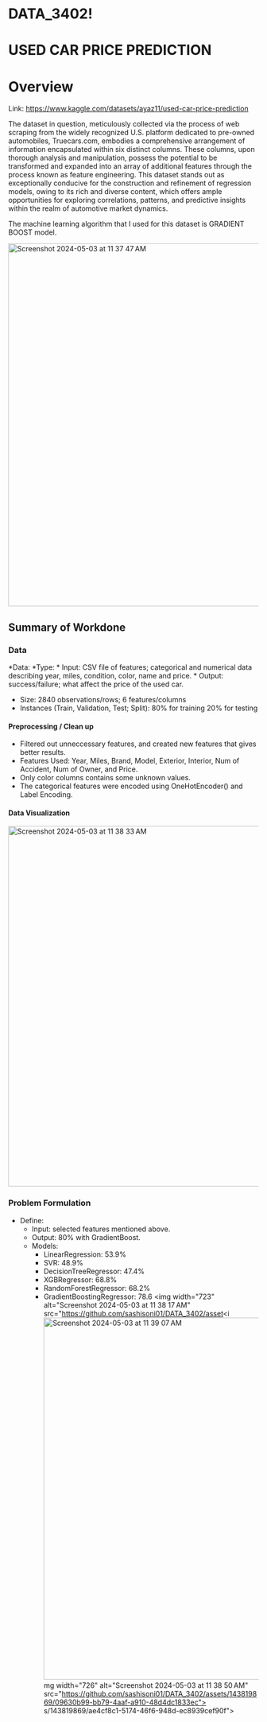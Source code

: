 # DATA_3402!
# USED CAR PRICE PREDICTION

# Overview
Link: https://www.kaggle.com/datasets/ayaz11/used-car-price-prediction

The dataset in question, meticulously collected via the process of web scraping from the widely recognized U.S. platform dedicated to pre-owned automobiles, Truecars.com, embodies a comprehensive arrangement of information encapsulated within six distinct columns. These columns, upon thorough analysis and manipulation, possess the potential to be transformed and expanded into an array of additional features through the process known as feature engineering. This dataset stands out as exceptionally conducive for the construction and refinement of regression models, owing to its rich and diverse content, which offers ample opportunities for exploring correlations, patterns, and predictive insights within the realm of automotive market dynamics.

The machine learning algorithm that I used  for this dataset is GRADIENT BOOST model.

<img width="730" alt="Screenshot 2024-05-03 at 11 37 47 AM" src="https://github.com/sashisoni01/DATA_3402/assets/143819869/2341afcc-70f5-4a54-b705-aa724bc124b6">

## Summary of Workdone

### Data
  *Data:
    *Type:
      * Input: CSV file of features; categorical and numerical data describing year, 
      miles, condition, color, name and price.
    * Output: success/failure; what affect the price of the used car.
  * Size: 2840 observations/rows; 6 features/columns
  * Instances (Train, Validation, Test; Split): 80% for training 20% for testing

#### Preprocessing / Clean up

* Filtered out unneccessary features, and created new features that gives better results.
* Features Used: Year, Miles, Brand, Model, Exterior, Interior, Num of Accident, Num of Owner, and Price.
* Only color columns contains some unknown values.
* The categorical features were encoded using OneHotEncoder() and Label Encoding. 

#### Data Visualization

<img width="725" alt="Screenshot 2024-05-03 at 11 38 33 AM" src="https://github.com/sashisoni01/DATA_3402/assets/143819869/a6227ced-cef1-4d95-90b7-1450b096e3c5">

### Problem Formulation

* Define:
  * Input: selected features mentioned above.
  * Output: 80% with GradientBoost.
  * Models:
    * LinearRegression: 53.9%
    * SVR: 48.9%
    * DecisionTreeRegressor: 47.4%
    * XGBRegressor: 68.8%
    * RandomForestRegressor: 68.2%
    * GradientBoostingRegressor: 78.6
<img width="723" alt="Screenshot 2024-05-03 at 11 38 17 AM" src="https://github.com/sashisoni01/DATA_3402/asset<i<img width="728" alt="Screenshot 2024-05-03 at 11 39 07 AM" src="https://github.com/sashisoni01/DATA_3402/assets/143819869/73b12d3f-5a6e-45a1-bf49-b1e7f0ac5add">
mg width="726" alt="Screenshot 2024-05-03 at 11 38 50 AM" src="https://github.com/sashisoni01/DATA_3402/assets/143819869/09630b99-bb79-4aaf-a910-48d4dc1833ec">
s/143819869/ae4cf8c1-5174-46f6-948d-ec8939cef90f">
